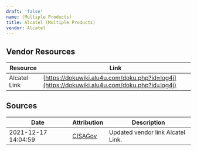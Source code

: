 ```yaml
---
draft: 'false'
name: (Multiple Products)
title: Alcatel (Multiple Products)
vendor: Alcatel
---
```


## Vendor Resources
| Resource | Link |
| --- | --- |
| Alcatel Link | [https://dokuwiki.alu4u.com/doku.php?id=log4j](https://dokuwiki.alu4u.com/doku.php?id=log4j) |



## Sources
| Date | Attribution | Description |
| --- | --- | --- |
| 2021-12-17 14:04:59 | [CISAGov](https://raw.githubusercontent.com/cisagov/log4j-affected-db/develop/README.md) | Updated vendor link Alcatel Link.  |
